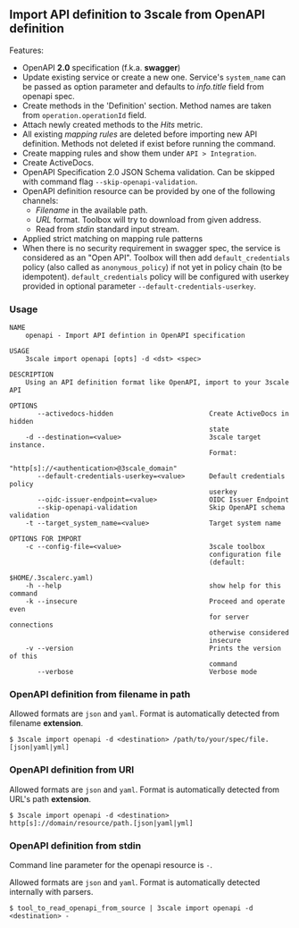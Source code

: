 ## Import API definition to 3scale from OpenAPI definition

Features:

* OpenAPI __2.0__ specification (f.k.a. __swagger__)
* Update existing service or create a new one. Service's `system_name` can be passed as option parameter and defaults to *info.title* field from openapi spec.
* Create methods in the 'Definition' section. Method names are taken from `operation.operationId` field.
* Attach newly created methods to the *Hits* metric.
* All existing *mapping rules* are deleted before importing new API definition. Methods not deleted if exist before running the command.
* Create mapping rules and show them under `API > Integration`.
* Create ActiveDocs.
* OpenAPI Specification 2.0 JSON Schema validation. Can be skipped with command flag `--skip-openapi-validation`.
* OpenAPI definition resource can be provided by one of the following channels:
  * *Filename* in the available path.
  * *URL* format. Toolbox will try to download from given address.
  * Read from *stdin* standard input stream.
* Applied strict matching on mapping rule patterns
* When there is no security requirement in swagger spec, the service is considered as an "Open API".
Toolbox will then add `default_credentials` policy (also called as `anonymous_policy`) if not yet in policy chain (to be idempotent).
`default_credentials` policy will be configured with userkey provided in optional parameter `--default-credentials-userkey`.

### Usage

```shell
NAME
    openapi - Import API defintion in OpenAPI specification

USAGE
    3scale import openapi [opts] -d <dst> <spec>

DESCRIPTION
    Using an API definition format like OpenAPI, import to your 3scale API

OPTIONS
       --activedocs-hidden                        Create ActiveDocs in hidden
                                                  state
    -d --destination=<value>                      3scale target instance.
                                                  Format:
                                                  "http[s]://<authentication>@3scale_domain"
       --default-credentials-userkey=<value>      Default credentials policy
                                                  userkey
       --oidc-issuer-endpoint=<value>             OIDC Issuer Endpoint
       --skip-openapi-validation                  Skip OpenAPI schema validation
    -t --target_system_name=<value>               Target system name

OPTIONS FOR IMPORT
    -c --config-file=<value>                      3scale toolbox
                                                  configuration file
                                                  (default:
                                                  $HOME/.3scalerc.yaml)
    -h --help                                     show help for this command
    -k --insecure                                 Proceed and operate even
                                                  for server connections
                                                  otherwise considered
                                                  insecure
    -v --version                                  Prints the version of this
                                                  command
       --verbose                                  Verbose mode
```

### OpenAPI definition from filename in path

Allowed formats are `json` and `yaml`. Format is automatically detected from filename __extension__.

```shell
$ 3scale import openapi -d <destination> /path/to/your/spec/file.[json|yaml|yml]
```

### OpenAPI definition from URI

Allowed formats are `json` and `yaml`. Format is automatically detected from URL's path __extension__.

```shell
$ 3scale import openapi -d <destination> http[s]://domain/resource/path.[json|yaml|yml]
```

### OpenAPI definition from stdin

Command line parameter for the openapi resource is `-`.

Allowed formats are `json` and `yaml`. Format is automatically detected internally with parsers.

```shell
$ tool_to_read_openapi_from_source | 3scale import openapi -d <destination> -
```
